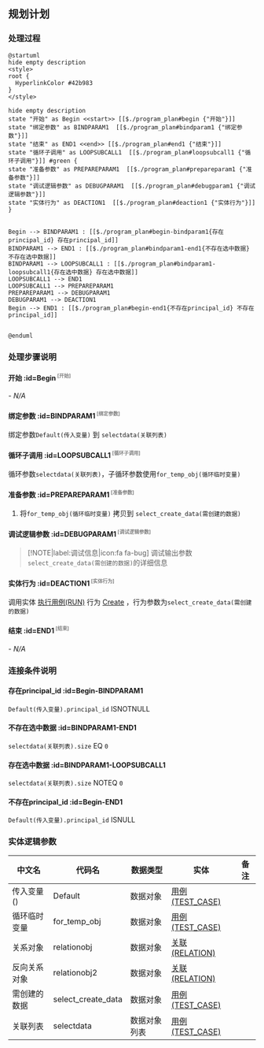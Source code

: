 ## 规划计划 <!-- {docsify-ignore-all} -->

   

### 处理过程

```plantuml
@startuml
hide empty description
<style>
root {
  HyperlinkColor #42b983
}
</style>

hide empty description
state "开始" as Begin <<start>> [[$./program_plan#begin {"开始"}]]
state "绑定参数" as BINDPARAM1  [[$./program_plan#bindparam1 {"绑定参数"}]]
state "结束" as END1 <<end>> [[$./program_plan#end1 {"结束"}]]
state "循环子调用" as LOOPSUBCALL1  [[$./program_plan#loopsubcall1 {"循环子调用"}]] #green {
state "准备参数" as PREPAREPARAM1  [[$./program_plan#prepareparam1 {"准备参数"}]]
state "调试逻辑参数" as DEBUGPARAM1  [[$./program_plan#debugparam1 {"调试逻辑参数"}]]
state "实体行为" as DEACTION1  [[$./program_plan#deaction1 {"实体行为"}]]
}


Begin --> BINDPARAM1 : [[$./program_plan#begin-bindparam1{存在principal_id} 存在principal_id]]
BINDPARAM1 --> END1 : [[$./program_plan#bindparam1-end1{不存在选中数据} 不存在选中数据]]
BINDPARAM1 --> LOOPSUBCALL1 : [[$./program_plan#bindparam1-loopsubcall1{存在选中数据} 存在选中数据]]
LOOPSUBCALL1 --> END1
LOOPSUBCALL1 --> PREPAREPARAM1
PREPAREPARAM1 --> DEBUGPARAM1
DEBUGPARAM1 --> DEACTION1
Begin --> END1 : [[$./program_plan#begin-end1{不存在principal_id} 不存在principal_id]]


@enduml
```


### 处理步骤说明

#### 开始 :id=Begin<sup class="footnote-symbol"> <font color=gray size=1>[开始]</font></sup>



*- N/A*
#### 绑定参数 :id=BINDPARAM1<sup class="footnote-symbol"> <font color=gray size=1>[绑定参数]</font></sup>



绑定参数`Default(传入变量)` 到 `selectdata(关联列表)`
#### 循环子调用 :id=LOOPSUBCALL1<sup class="footnote-symbol"> <font color=gray size=1>[循环子调用]</font></sup>



循环参数`selectdata(关联列表)`，子循环参数使用`for_temp_obj(循环临时变量)`
#### 准备参数 :id=PREPAREPARAM1<sup class="footnote-symbol"> <font color=gray size=1>[准备参数]</font></sup>



1. 将`for_temp_obj(循环临时变量)` 拷贝到  `select_create_data(需创建的数据)`

#### 调试逻辑参数 :id=DEBUGPARAM1<sup class="footnote-symbol"> <font color=gray size=1>[调试逻辑参数]</font></sup>



> [!NOTE|label:调试信息|icon:fa fa-bug]
> 调试输出参数`select_create_data(需创建的数据)`的详细信息


#### 实体行为 :id=DEACTION1<sup class="footnote-symbol"> <font color=gray size=1>[实体行为]</font></sup>



调用实体 [执行用例(RUN)](module/TestMgmt/Run.md) 行为 [Create](module/TestMgmt/Run#行为) ，行为参数为`select_create_data(需创建的数据)`

#### 结束 :id=END1<sup class="footnote-symbol"> <font color=gray size=1>[结束]</font></sup>



*- N/A*


### 连接条件说明
#### 存在principal_id :id=Begin-BINDPARAM1

`Default(传入变量).principal_id` ISNOTNULL
#### 不存在选中数据 :id=BINDPARAM1-END1

`selectdata(关联列表).size` EQ `0`
#### 存在选中数据 :id=BINDPARAM1-LOOPSUBCALL1

`selectdata(关联列表).size` NOTEQ `0`
#### 不存在principal_id :id=Begin-END1

`Default(传入变量).principal_id` ISNULL


### 实体逻辑参数

|    中文名   |    代码名    |  数据类型    |  实体   |备注 |
| --------| --------| -------- | -------- | --------   |
|传入变量(<i class="fa fa-check"/></i>)|Default|数据对象|[用例(TEST_CASE)](module/TestMgmt/Test_case.md)||
|循环临时变量|for_temp_obj|数据对象|[用例(TEST_CASE)](module/TestMgmt/Test_case.md)||
|关系对象|relationobj|数据对象|[关联(RELATION)](module/Base/Relation.md)||
|反向关系对象|relationobj2|数据对象|[关联(RELATION)](module/Base/Relation.md)||
|需创建的数据|select_create_data|数据对象|[用例(TEST_CASE)](module/TestMgmt/Test_case.md)||
|关联列表|selectdata|数据对象列表|[用例(TEST_CASE)](module/TestMgmt/Test_case.md)||

